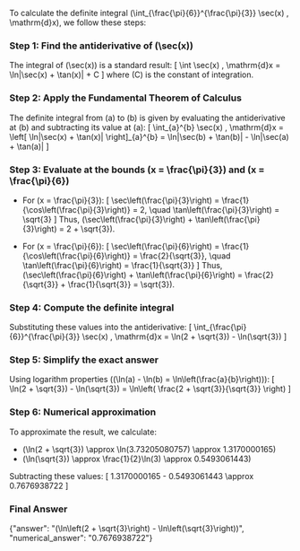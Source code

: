

To calculate the definite integral \(\int_{\frac{\pi}{6}}^{\frac{\pi}{3}} \sec(x) \, \mathrm{d}x\), we follow these steps:

### Step 1: Find the antiderivative of \(\sec(x)\)
The integral of \(\sec(x)\) is a standard result:
\[
\int \sec(x) \, \mathrm{d}x = \ln|\sec(x) + \tan(x)| + C
\]
where \(C\) is the constant of integration.

### Step 2: Apply the Fundamental Theorem of Calculus
The definite integral from \(a\) to \(b\) is given by evaluating the antiderivative at \(b\) and subtracting its value at \(a\):
\[
\int_{a}^{b} \sec(x) \, \mathrm{d}x = \left[ \ln|\sec(x) + \tan(x)| \right]_{a}^{b} = \ln|\sec(b) + \tan(b)| - \ln|\sec(a) + \tan(a)|
\]

### Step 3: Evaluate at the bounds \(x = \frac{\pi}{3}\) and \(x = \frac{\pi}{6}\)
- For \(x = \frac{\pi}{3}\):
  \[
  \sec\left(\frac{\pi}{3}\right) = \frac{1}{\cos\left(\frac{\pi}{3}\right)} = 2, \quad \tan\left(\frac{\pi}{3}\right) = \sqrt{3}
  \]
  Thus, \(\sec\left(\frac{\pi}{3}\right) + \tan\left(\frac{\pi}{3}\right) = 2 + \sqrt{3}\).

- For \(x = \frac{\pi}{6}\):
  \[
  \sec\left(\frac{\pi}{6}\right) = \frac{1}{\cos\left(\frac{\pi}{6}\right)} = \frac{2}{\sqrt{3}}, \quad \tan\left(\frac{\pi}{6}\right) = \frac{1}{\sqrt{3}}
  \]
  Thus, \(\sec\left(\frac{\pi}{6}\right) + \tan\left(\frac{\pi}{6}\right) = \frac{2}{\sqrt{3}} + \frac{1}{\sqrt{3}} = \sqrt{3}\).

### Step 4: Compute the definite integral
Substituting these values into the antiderivative:
\[
\int_{\frac{\pi}{6}}^{\frac{\pi}{3}} \sec(x) \, \mathrm{d}x = \ln(2 + \sqrt{3}) - \ln(\sqrt{3})
\]

### Step 5: Simplify the exact answer
Using logarithm properties (\(\ln(a) - \ln(b) = \ln\left(\frac{a}{b}\right)\)):
\[
\ln(2 + \sqrt{3}) - \ln(\sqrt{3}) = \ln\left( \frac{2 + \sqrt{3}}{\sqrt{3}} \right)
\]

### Step 6: Numerical approximation
To approximate the result, we calculate:
- \(\ln(2 + \sqrt{3}) \approx \ln(3.73205080757) \approx 1.3170000165\)
- \(\ln(\sqrt{3}) \approx \frac{1}{2}\ln(3) \approx 0.5493061443\)

Subtracting these values:
\[
1.3170000165 - 0.5493061443 \approx 0.7676938722
\]

### Final Answer
{"answer": "\(\ln\left(2 + \sqrt{3}\right) - \ln\left(\sqrt{3}\right)\)", "numerical_answer": "0.7676938722"}